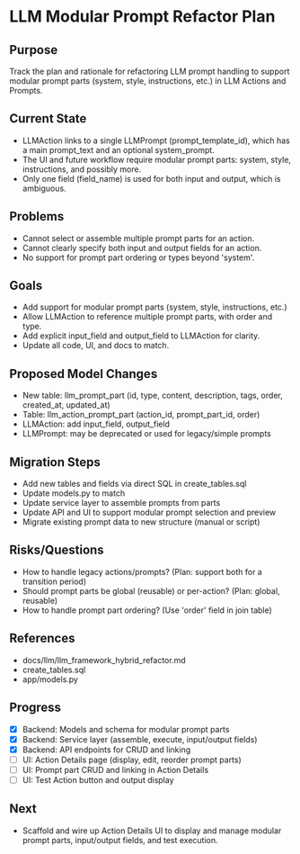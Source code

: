 # LLM Modular Prompt Refactor Plan

## Purpose
Track the plan and rationale for refactoring LLM prompt handling to support modular prompt parts (system, style, instructions, etc.) in LLM Actions and Prompts.

## Current State
- LLMAction links to a single LLMPrompt (prompt_template_id), which has a main prompt_text and an optional system_prompt.
- The UI and future workflow require modular prompt parts: system, style, instructions, and possibly more.
- Only one field (field_name) is used for both input and output, which is ambiguous.

## Problems
- Cannot select or assemble multiple prompt parts for an action.
- Cannot clearly specify both input and output fields for an action.
- No support for prompt part ordering or types beyond 'system'.

## Goals
- Add support for modular prompt parts (system, style, instructions, etc.)
- Allow LLMAction to reference multiple prompt parts, with order and type.
- Add explicit input_field and output_field to LLMAction for clarity.
- Update all code, UI, and docs to match.

## Proposed Model Changes
- New table: llm_prompt_part (id, type, content, description, tags, order, created_at, updated_at)
- Table: llm_action_prompt_part (action_id, prompt_part_id, order)
- LLMAction: add input_field, output_field
- LLMPrompt: may be deprecated or used for legacy/simple prompts

## Migration Steps
- Add new tables and fields via direct SQL in create_tables.sql
- Update models.py to match
- Update service layer to assemble prompts from parts
- Update API and UI to support modular prompt selection and preview
- Migrate existing prompt data to new structure (manual or script)

## Risks/Questions
- How to handle legacy actions/prompts? (Plan: support both for a transition period)
- Should prompt parts be global (reusable) or per-action? (Plan: global, reusable)
- How to handle prompt part ordering? (Use 'order' field in join table)

## References
- docs/llm/llm_framework_hybrid_refactor.md
- create_tables.sql
- app/models.py

## Progress
- [x] Backend: Models and schema for modular prompt parts
- [x] Backend: Service layer (assemble, execute, input/output fields)
- [x] Backend: API endpoints for CRUD and linking
- [ ] UI: Action Details page (display, edit, reorder prompt parts)
- [ ] UI: Prompt part CRUD and linking in Action Details
- [ ] UI: Test Action button and output display

## Next
- Scaffold and wire up Action Details UI to display and manage modular prompt parts, input/output fields, and test execution. 